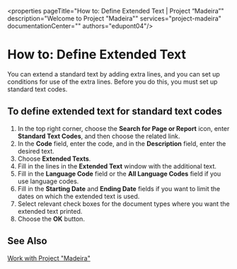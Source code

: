 <properties
	pageTitle="How to: Define Extended Text | Project “Madeira”"
        description="Welcome to Project "Madeira"" 
        services="project-madeira" 
        documentationCenter=""
        authors="edupont04"/>
<tags
    ms.service="project-madeira"
    ms.topic="article"
    ms.devlang="na"
    ms.tgt_pltfrm="na"
    ms.workload="na"
    ms.date="05/12/2016"
    ms.author="edupont04" />
    
# How to: Define Extended Text

You can extend a standard text by adding extra lines, and you can set up conditions for use of the extra lines. Before you do this, you must set up standard text codes.

## To define extended text for standard text codes
1. In the top right corner, choose the **Search for Page or Report** icon, enter **Standard Text Codes**, and then choose the related link.
2. In the **Code** field, enter the code, and in the **Description** field, enter the desired text.
3. Choose **Extended Texts**.
4. Fill in the lines in the **Extended Text** window with the additional text.
5. Fill in the **Language Code** field or the **All Language Codes** field if you use language codes. 
6. Fill in the **Starting Date** and **Ending Date** fields if you want to limit the dates on which the extended text is used.
7. Select relevant check boxes for the document types where you want the extended text printed.
8. Choose the **OK** button.

## See Also
[Work with Project "Madeira"](ui-work-product.md)

